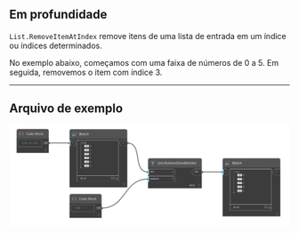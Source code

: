 ## Em profundidade
`List.RemoveItemAtIndex` remove itens de uma lista de entrada em um índice ou índices determinados.

No exemplo abaixo, começamos com uma faixa de números de 0 a 5. Em seguida, removemos o item com índice 3.
___
## Arquivo de exemplo

![List.RemoveItemAtIndex](./DSCore.List.RemoveItemAtIndex_img.jpg)
